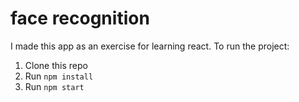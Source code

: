 # face recognition
I made this app as an exercise for learning react.
To run the project:

1. Clone this repo
2. Run `npm install`
3. Run `npm start`

